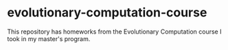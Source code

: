 # evolutionary-computation-course
This repository has homeworks from the Evolutionary Computation course I took in my master's program.
